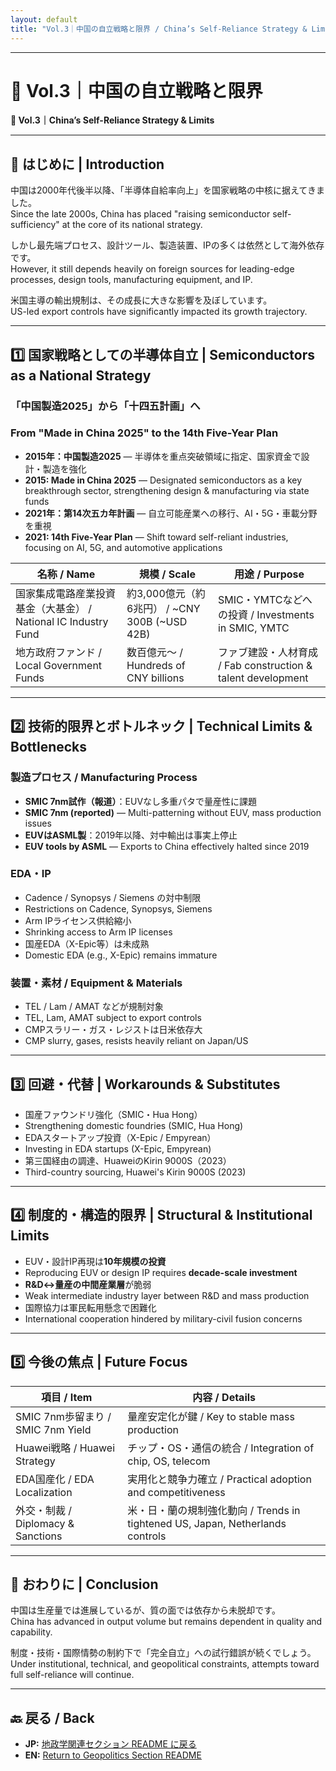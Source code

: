 ```yaml
---
layout: default
title: "Vol.3｜中国の自立戦略と限界 / China’s Self-Reliance Strategy & Limits"
---
```


---

# 📘 Vol.3｜中国の自立戦略と限界  
**📘 Vol.3｜China’s Self-Reliance Strategy & Limits**

---

## 🧭 はじめに | Introduction

中国は2000年代後半以降、「半導体自給率向上」を国家戦略の中核に据えてきました。  
Since the late 2000s, China has placed "raising semiconductor self-sufficiency" at the core of its national strategy.  

しかし最先端プロセス、設計ツール、製造装置、IPの多くは依然として海外依存です。  
However, it still depends heavily on foreign sources for leading-edge processes, design tools, manufacturing equipment, and IP.  

米国主導の輸出規制は、その成長に大きな影響を及ぼしています。  
US-led export controls have significantly impacted its growth trajectory.  

---

## 1️⃣ 国家戦略としての半導体自立 | Semiconductors as a National Strategy

### 「中国製造2025」から「十四五計画」へ  
### From "Made in China 2025" to the 14th Five-Year Plan

- **2015年：中国製造2025** — 半導体を重点突破領域に指定、国家資金で設計・製造を強化  
- **2015: Made in China 2025** — Designated semiconductors as a key breakthrough sector, strengthening design & manufacturing via state funds  
- **2021年：第14次五カ年計画** — 自立可能産業への移行、AI・5G・車載分野を重視  
- **2021: 14th Five-Year Plan** — Shift toward self-reliant industries, focusing on AI, 5G, and automotive applications  

| 名称 / Name | 規模 / Scale | 用途 / Purpose |
|-------------|-------------|----------------|
| 国家集成電路産業投資基金（大基金） / National IC Industry Fund | 約3,000億元（約6兆円） / ~CNY 300B (~USD 42B) | SMIC・YMTCなどへの投資 / Investments in SMIC, YMTC |
| 地方政府ファンド / Local Government Funds | 数百億元〜 / Hundreds of CNY billions | ファブ建設・人材育成 / Fab construction & talent development |

---

## 2️⃣ 技術的限界とボトルネック | Technical Limits & Bottlenecks

### 製造プロセス / Manufacturing Process
- **SMIC 7nm試作（報道）**：EUVなし多重パタで量産性に課題  
- **SMIC 7nm (reported)** — Multi-patterning without EUV, mass production issues  
- **EUVはASML製**：2019年以降、対中輸出は事実上停止  
- **EUV tools by ASML** — Exports to China effectively halted since 2019  

### EDA・IP
- Cadence / Synopsys / Siemens の対中制限  
- Restrictions on Cadence, Synopsys, Siemens  
- Arm IPライセンス供給縮小  
- Shrinking access to Arm IP licenses  
- 国産EDA（X-Epic等）は未成熟  
- Domestic EDA (e.g., X-Epic) remains immature  

### 装置・素材 / Equipment & Materials
- TEL / Lam / AMAT などが規制対象  
- TEL, Lam, AMAT subject to export controls  
- CMPスラリー・ガス・レジストは日米依存大  
- CMP slurry, gases, resists heavily reliant on Japan/US

---

## 3️⃣ 回避・代替 | Workarounds & Substitutes

- 国産ファウンドリ強化（SMIC・Hua Hong）  
- Strengthening domestic foundries (SMIC, Hua Hong)  
- EDAスタートアップ投資（X-Epic / Empyrean）  
- Investing in EDA startups (X-Epic, Empyrean)  
- 第三国経由の調達、HuaweiのKirin 9000S（2023）  
- Third-country sourcing, Huawei's Kirin 9000S (2023)

---

## 4️⃣ 制度的・構造的限界 | Structural & Institutional Limits

- EUV・設計IP再現は**10年規模の投資**  
- Reproducing EUV or design IP requires **decade-scale investment**  
- **R&D↔量産の中間産業層**が脆弱  
- Weak intermediate industry layer between R&D and mass production  
- 国際協力は軍民転用懸念で困難化  
- International cooperation hindered by military-civil fusion concerns  

---

## 5️⃣ 今後の焦点 | Future Focus

| 項目 / Item | 内容 / Details |
|-------------|----------------|
| SMIC 7nm歩留まり / SMIC 7nm Yield | 量産安定化が鍵 / Key to stable mass production |
| Huawei戦略 / Huawei Strategy | チップ・OS・通信の統合 / Integration of chip, OS, telecom |
| EDA国産化 / EDA Localization | 実用化と競争力確立 / Practical adoption and competitiveness |
| 外交・制裁 / Diplomacy & Sanctions | 米・日・蘭の規制強化動向 / Trends in tightened US, Japan, Netherlands controls |

---

## 🧩 おわりに | Conclusion

中国は生産量では進展しているが、質の面では依存から未脱却です。  
China has advanced in output volume but remains dependent in quality and capability.  

制度・技術・国際情勢の制約下で「完全自立」への試行錯誤が続くでしょう。  
Under institutional, technical, and geopolitical constraints, attempts toward full self-reliance will continue.

---

## 🔙 戻る / Back
- **JP:** [地政学関連セクション README に戻る](./README.md)  
- **EN:** [Return to Geopolitics Section README](./README.md)
